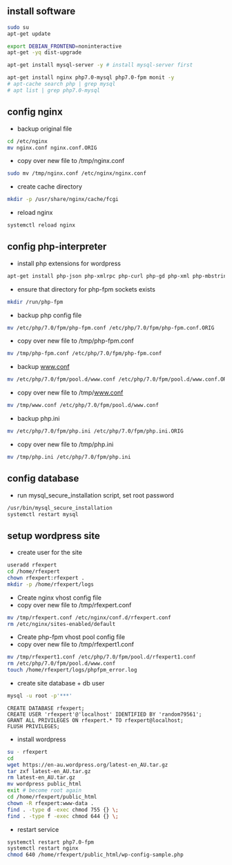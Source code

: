 ## install software
```bash
sudo su
apt-get update

export DEBIAN_FRONTEND=noninteractive
apt-get -yq dist-upgrade

apt-get install mysql-server -y # install mysql-server first

apt-get install nginx php7.0-mysql php7.0-fpm monit -y
# apt-cache search php | grep mysql
# apt list | grep php7.0-mysql
```
## config nginx
* backup original file
```bash
cd /etc/nginx
mv nginx.conf nginx.conf.ORIG
```
* copy over new file to /tmp/nginx.conf
```bash
sudo mv /tmp/nginx.conf /etc/nginx/nginx.conf
```
* create cache directory
```bash
mkdir -p /usr/share/nginx/cache/fcgi
```
* reload nginx
```bash
systemctl reload nginx
```
## config php-interpreter
* install php extensions for wordpress
```bash
apt-get install php-json php-xmlrpc php-curl php-gd php-xml php-mbstring -y
```
* ensure that directory for php-fpm sockets exists
```bash
mkdir /run/php-fpm

```
* backup php config file
```bash
mv /etc/php/7.0/fpm/php-fpm.conf /etc/php/7.0/fpm/php-fpm.conf.ORIG
```
* copy over new file to /tmp/php-fpm.conf
```bash
mv /tmp/php-fpm.conf /etc/php/7.0/fpm/php-fpm.conf
```
* backup www.conf
```bash
mv /etc/php/7.0/fpm/pool.d/www.conf /etc/php/7.0/fpm/pool.d/www.conf.ORIG
```
* copy over new file to /tmp/www.conf
```bash
mv /tmp/www.conf /etc/php/7.0/fpm/pool.d/www.conf
```
* backup php.ini
```bash
mv /etc/php/7.0/fpm/php.ini /etc/php/7.0/fpm/php.ini.ORIG
```
* copy over new file to /tmp/php.ini
```bash
mv /tmp/php.ini /etc/php/7.0/fpm/php.ini
```
## config database
* run mysql_secure_installation script, set root password
```bash
/usr/bin/mysql_secure_installation
systemctl restart mysql
```

## setup wordpress site
* create user for the site
```bash
useradd rfexpert
cd /home/rfexpert
chown rfexpert:rfexpert .
mkdir -p /home/rfexpert/logs
```
* Create nginx vhost config file
* copy over new file to /tmp/rfexpert.conf
```bash
mv /tmp/rfexpert.conf /etc/nginx/conf.d/rfexpert.conf
rm /etc/nginx/sites-enabled/default
```
* Create php-fpm vhost pool config file
* copy over new file to /tmp/rfexpert1.conf
```bash
mv /tmp/rfexpert1.conf /etc/php/7.0/fpm/pool.d/rfexpert1.conf
rm /etc/php/7.0/fpm/pool.d/www.conf
touch /home/rfexpert/logs/phpfpm_error.log
```
* create site database + db user
```bash
mysql -u root -p'***'
```
```mysql
CREATE DATABASE rfexpert;
CREATE USER 'rfexpert'@'localhost' IDENTIFIED BY 'random79561';
GRANT ALL PRIVILEGES ON rfexpert.* TO rfexpert@localhost;
FLUSH PRIVILEGES;
```
* install wordpress
```bash
su - rfexpert
cd
wget https://en-au.wordpress.org/latest-en_AU.tar.gz
tar zxf latest-en_AU.tar.gz
rm latest-en_AU.tar.gz
mv wordpress public_html
exit # become root again
cd /home/rfexpert/public_html
chown -R rfexpert:www-data .
find . -type d -exec chmod 755 {} \;
find . -type f -exec chmod 644 {} \;
```
* restart service
```bash
systemctl restart php7.0-fpm
systemctl restart nginx
chmod 640 /home/rfexpert/public_html/wp-config-sample.php
```
